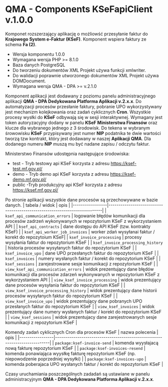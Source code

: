 # QMA - Components KSeFapiClient v.1.0.0

Komponet rozszerzający aplikację o możliowść przesyłanie faktur do **Krajowego System e-Faktur (KSeF)**. Komponent wspiera faktury ze schema **Fa (2)**.

* Wersja komponentu 1.0.0
* Wymagana wersja PHP >= 8.1.0
* Baza danych PostgreSQL
* Do tworzeniu dokumentów XML Projekt używa funkcji xmlwriter.
* Do walidacji poprawnie utworzonego dokumentów XML Projekt używa DOMDocument.
* Wymagana wersja QMA - DPA >= v.2.1.0

Komponent aplikacji jest dodawany z poziomu panelu administracyjnego aplikacji **QMA - DPA Dedykowana Platforma Aplikacji v.2.x.x**. Do automatyzacji procesów przesłanie faktury, pobranie UPO wykorzystywany jest mechanizm kolejkowania oraz zadań cyklicznych **Cron**. Wszystkie procesy wysłki do **KSeF** odbywają się w sesji interaktywnej. Wymagany jest token autoryzacyjny dodany w panelu **KSeF Ministerstwa Finansów** oraz klucze dla wybranego jednego z 3 środowisk. Do tekena w wybranym śrowowisku **KSeF** przypisywany jest numer **NIP** podatnika te dwie wartości tworzą tzw kontrakt, który jest dodawany w naszej **Aplikacji QMA**. Dla dodanego numeru **NIP** muszą mu być nadane zapisu / odczytu faktur.

Ministerstwo Finansów udostępnia następujące środowiska:
* test - Tryb testowy api KSeF korzysta z adresu https://ksef-test.mf.gov.pl/
* demo - Tryb demo api KSeF korzysta z adresu https://ksef-demo.mf.gov.pl/
* public -Tryb produkcyjny api KSeF korzysta z adresu https://ksef.mf.gov.pl/

Po stronie aplikacji wszystkie dane procesów są przechowywane w bazie danych.
| tabela / widok  	       | opis   	                                                           |
|-----------------|---------------------------------------------------------------------------|
| `ksef_api_communication_errors` | logowanie błędów komunikacji dla procesów zadrzeń  wykonywanych w repozytorium KSeF z wykorzystaniem API  |
| `ksef_api_contracts` | dane dostępu do API KSeF (tzw. kontrakty KSeF) |
| `ksef_api_worker_job_invoices` | worker zdań wysyłanai faktur / korekt do repozytoium KSeF|
| `ksef_invoice_processing` | procesy wysyłania faktur do repozytorium KSeF |
| `ksef_invoice_processing_history` | historia procesów wysyłanych faktur do repozytorium KSeF |
| `ksef_invoice_upo` | dane UPO przesłanych faktur do repozytorium KSeF |
| `ksef_invoices` | numery wysłanych faktur / korekt do repozytorium KSeF |
| `ksef_sessions` | zarejestrowane sesje komunikacji z repozytorium KSeF |
| `view_ksef_api_communication_errors` | widok prezentujący dane błędów komunikacji dla procesów zdarzeń  wykonywanych w repozytorium KSeF z wykorzystaniem API |
| `view_ksef_invoice_processing` | widok prezentujący dane procesów wysyłania faktur do repozytorium KSeF | 
| `view_ksef_invoice_processing_history` | widok prezentujący dane historii procesów wysyłanych faktur do repozytorium KSeF |
| `view_ksef_invoice_upo` | widok prezentujący dane pobranych UPO przesłanych faktur do repozytorium KSeF |
| `view_ksef_invoices` | widok prezentujący dane numery wysłanych faktur / korekt do repozytorium KSeF |
| `view_ksef_sessions` | widok prezentujacy dane zarejestrowanych sesje komunikacji z repozytorium KSeF |

Komendy zadań cyklicznych Cron dla procesów KSeF
| nazwa polecenia  	       | opis   	                                                           |
|-----------------|---------------------------------------------------------------------------|
| `package:ksef-invoice-send` | komenda wyysłajacą nową fakturę repozytorium KSeF |
| `package:ksef-invoices-resend` | komenda ponawiająca wyysłkę fakturę repozytorium KSeF (np. niepowodzenie poprzedniej wysyłki) |
| `package:ksef-invoices-upo` | komenda poberajaca UPO wysłanych faktur / korekt do repozytorium KSeF |

Czasy uruchamiania poszczególnych zadadań są ustawiane w panelu administracyjnym **QMA - DPA Dedykowana Platforma Aplikacji v.2.x.x**.

